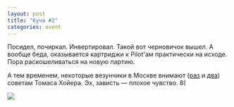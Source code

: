 ```yaml
---
layout: post
title: "Куча #2"
categories: event
---
```

Посидел, почиркал. Инвертировал. Такой вот черновичок вышел. А вообще беда, оказывается картриджи к Pilot'ам практически на исходе. Пора раскошеливаться на новую партию.

А тем временем, некоторые везунчики в Москве внимают ([раз](https://evra.livejournal.com/250501.html) и [два](https://novoelena.livejournal.com/13056.html)) советам Томаса Хойера. Эх, зависть — плохое чувство. 8(

![](https://pics.livejournal.com/quillcraft/pic/000dw1kc)